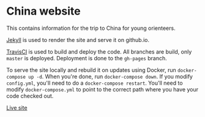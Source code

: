 # China website

This contains information for the trip to China for young orienteers.

[Jekyll](https://jekyllrb.com/) is used to render the site and serve it on github.io.

[TravisCI](https://travis-ci.org/) is used to build and deploy the code. All branches are build, only `master` is deployed. Deployment is done to the `gh-pages` branch.

To serve the site locally and rebuild it on updates using Docker, run `docker-compose up -d`. When you're done, run `docker-compose down`. If you modify `config.yml`, you'll need to do a `docker-compose restart`. You'll need to modify `docker-compose.yml` to point to the correct path where you have your code checked out.

[Live site](https://bwindsor.github.io/china)
